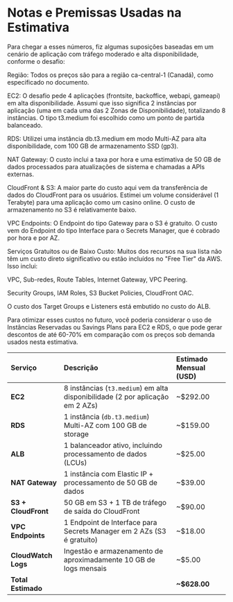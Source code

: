 # Notas e Premissas Usadas na Estimativa

Para chegar a esses números, fiz algumas suposições baseadas em um cenário de aplicação com tráfego moderado e alta disponibilidade, conforme o desafio:

Região: Todos os preços são para a região ca-central-1 (Canadá), como especificado no documento.

EC2: O desafio pede 4 aplicações (frontsite, backoffice, webapi, gameapi) em alta disponibilidade. Assumi que isso significa 2 instâncias por aplicação (uma em cada uma das 2 Zonas de Disponibilidade), totalizando 8 instâncias. O tipo t3.medium foi escolhido como um ponto de partida balanceado.

RDS: Utilizei uma instância db.t3.medium em modo Multi-AZ para alta disponibilidade, com 100 GB de armazenamento SSD (gp3).

NAT Gateway: O custo inclui a taxa por hora e uma estimativa de 50 GB de dados processados para atualizações de sistema e chamadas a APIs externas.

CloudFront & S3: A maior parte do custo aqui vem da transferência de dados do CloudFront para os usuários. Estimei um volume considerável (1 Terabyte) para uma aplicação como um casino online. O custo de armazenamento no S3 é relativamente baixo.

VPC Endpoints: O Endpoint do tipo Gateway para o S3 é gratuito. O custo vem do Endpoint do tipo Interface para o Secrets Manager, que é cobrado por hora e por AZ.

Serviços Gratuitos ou de Baixo Custo: Muitos dos recursos na sua lista não têm um custo direto significativo ou estão incluídos no "Free Tier" da AWS. Isso inclui:

VPC, Sub-redes, Route Tables, Internet Gateway, VPC Peering.

Security Groups, IAM Roles, S3 Bucket Policies, CloudFront OAC.

O custo dos Target Groups e Listeners está embutido no custo do ALB.

Para otimizar esses custos no futuro, você poderia considerar o uso de Instâncias Reservadas ou Savings Plans para EC2 e RDS, o que pode gerar descontos de até 60-70% em comparação com os preços sob demanda usados nesta estimativa.

| Serviço | Descrição | Estimado Mensual (USD) |
| :--- | :--- | :--- |
| **EC2** | 8 instâncias (`t3.medium`) em alta disponibilidade (2 por aplicação em 2 AZs) | ~$292.00 |
| **RDS** | 1 instância (`db.t3.medium`) Multi-AZ com 100 GB de storage | ~$159.00 |
| **ALB** | 1 balanceador ativo, incluindo processamento de dados (LCUs) | ~$25.00 |
| **NAT Gateway** | 1 instância com Elastic IP + processamento de 50 GB de dados | ~$39.00 |
| **S3 + CloudFront** | 50 GB em S3 + 1 TB de tráfego de saída do CloudFront | ~$90.00 |
| **VPC Endpoints** | 1 Endpoint de Interface para Secrets Manager em 2 AZs (S3 é gratuito) | ~$18.00 |
| **CloudWatch Logs** | Ingestão e armazenamento de aproximadamente 10 GB de logs mensais | ~$5.00 |
| **Total Estimado** | | **~$628.00** |
